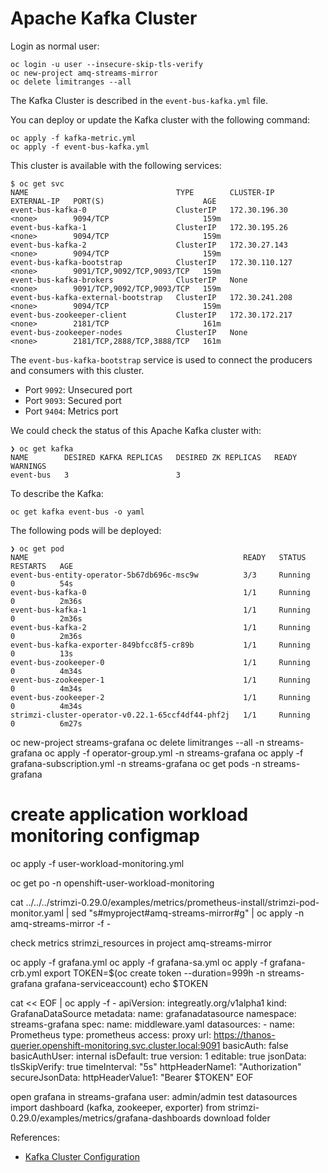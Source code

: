 # Apache Kafka Cluster

Login as normal user:

```shell
oc login -u user --insecure-skip-tls-verify
oc new-project amq-streams-mirror
oc delete limitranges --all
```

The Kafka Cluster is described in the ```event-bus-kafka.yml``` file.

You can deploy or update the Kafka cluster with the following command:

```shell
oc apply -f kafka-metric.yml
oc apply -f event-bus-kafka.yml
```

This cluster is available with the following services:

```shell
$ oc get svc
NAME                                 TYPE        CLUSTER-IP       EXTERNAL-IP   PORT(S)                      AGE
event-bus-kafka-0                    ClusterIP   172.30.196.30    <none>        9094/TCP                     159m
event-bus-kafka-1                    ClusterIP   172.30.195.26    <none>        9094/TCP                     159m
event-bus-kafka-2                    ClusterIP   172.30.27.143    <none>        9094/TCP                     159m
event-bus-kafka-bootstrap            ClusterIP   172.30.110.127   <none>        9091/TCP,9092/TCP,9093/TCP   159m
event-bus-kafka-brokers              ClusterIP   None             <none>        9091/TCP,9092/TCP,9093/TCP   159m
event-bus-kafka-external-bootstrap   ClusterIP   172.30.241.208   <none>        9094/TCP                     159m
event-bus-zookeeper-client           ClusterIP   172.30.172.217   <none>        2181/TCP                     161m
event-bus-zookeeper-nodes            ClusterIP   None             <none>        2181/TCP,2888/TCP,3888/TCP   161m
```

The ```event-bus-kafka-bootstrap``` service is used to connect the producers and consumers with this cluster.

* Port ```9092```: Unsecured port
* Port ```9093```: Secured port
* Port ```9404```: Metrics port

We could check the status of this Apache Kafka cluster with:

```shell
❯ oc get kafka
NAME        DESIRED KAFKA REPLICAS   DESIRED ZK REPLICAS   READY   WARNINGS
event-bus   3                        3                             
```

To describe the Kafka:

```shell
oc get kafka event-bus -o yaml
```

The following pods will be deployed:

```shell
❯ oc get pod
NAME                                                READY   STATUS    RESTARTS   AGE
event-bus-entity-operator-5b67db696c-msc9w          3/3     Running   0          54s
event-bus-kafka-0                                   1/1     Running   0          2m36s
event-bus-kafka-1                                   1/1     Running   0          2m36s
event-bus-kafka-2                                   1/1     Running   0          2m36s
event-bus-kafka-exporter-849bfcc8f5-cr89b           1/1     Running   0          13s
event-bus-zookeeper-0                               1/1     Running   0          4m34s
event-bus-zookeeper-1                               1/1     Running   0          4m34s
event-bus-zookeeper-2                               1/1     Running   0          4m34s
strimzi-cluster-operator-v0.22.1-65ccf4df44-phf2j   1/1     Running   0          6m27s
```


oc new-project streams-grafana
oc delete limitranges --all -n streams-grafana
oc apply -f operator-group.yml -n streams-grafana
oc apply -f grafana-subscription.yml -n streams-grafana
oc get pods -n streams-grafana
# create application workload monitoring configmap
oc apply -f user-workload-monitoring.yml

oc get po -n openshift-user-workload-monitoring

cat ../../../strimzi-0.29.0/examples/metrics/prometheus-install/strimzi-pod-monitor.yaml | sed "s#myproject#amq-streams-mirror#g" | oc apply -n amq-streams-mirror -f -

check metrics strimzi_resources in project amq-streams-mirror

oc apply -f grafana.yml
oc apply -f grafana-sa.yml
oc apply -f grafana-crb.yml
export TOKEN=$(oc create token --duration=999h -n streams-grafana grafana-serviceaccount)
echo $TOKEN

cat << EOF | oc apply -f -
apiVersion: integreatly.org/v1alpha1
kind: GrafanaDataSource
metadata:
  name: grafanadatasource
  namespace: streams-grafana
spec:
  name: middleware.yaml
  datasources:
    - name: Prometheus
      type: prometheus
      access: proxy
      url: https://thanos-querier.openshift-monitoring.svc.cluster.local:9091
      basicAuth: false
      basicAuthUser: internal
      isDefault: true
      version: 1
      editable: true
      jsonData:
        tlsSkipVerify: true
        timeInterval: "5s"
        httpHeaderName1: "Authorization"
      secureJsonData:
        httpHeaderValue1: "Bearer $TOKEN"
EOF

open grafana in streams-grafana
user: admin/admin
test datasources
import dashboard (kafka, zookeeper, exporter) from strimzi-0.29.0/examples/metrics/grafana-dashboards download folder

References:

* [Kafka Cluster Configuration](https://strimzi.io/docs/operators/latest/using.html#assembly-config-kafka-str)
